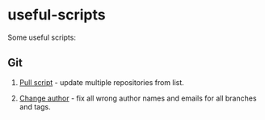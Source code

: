 # useful-scripts

Some useful scripts:

## Git

1. [Pull script](git_pull/pull.sh) - update multiple repositories from list.

2. [Change author](git_change_author/change_author.sh) - fix all wrong author names and emails for all branches and tags.
